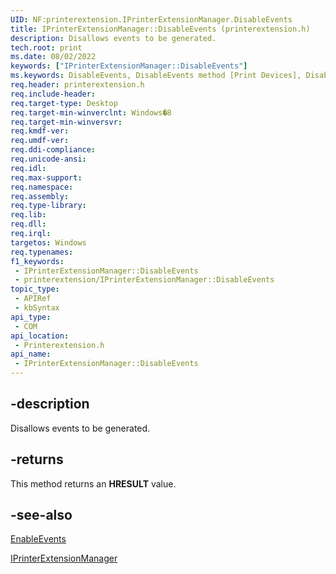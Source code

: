 ```yaml
---
UID: NF:printerextension.IPrinterExtensionManager.DisableEvents
title: IPrinterExtensionManager::DisableEvents (printerextension.h)
description: Disallows events to be generated.
tech.root: print
ms.date: 08/02/2022
keywords: ["IPrinterExtensionManager::DisableEvents"]
ms.keywords: DisableEvents, DisableEvents method [Print Devices], DisableEvents method [Print Devices],IPrinterExtensionManager interface, IPrinterExtensionManager interface [Print Devices],DisableEvents method, IPrinterExtensionManager.DisableEvents, IPrinterExtensionManager::DisableEvents, print.iprinterextensionmanager_disableevents, printerextension/IPrinterExtensionManager::DisableEvents
req.header: printerextension.h
req.include-header: 
req.target-type: Desktop
req.target-min-winverclnt: Windows�8
req.target-min-winversvr: 
req.kmdf-ver: 
req.umdf-ver: 
req.ddi-compliance: 
req.unicode-ansi: 
req.idl: 
req.max-support: 
req.namespace: 
req.assembly: 
req.type-library: 
req.lib: 
req.dll: 
req.irql: 
targetos: Windows
req.typenames: 
f1_keywords:
 - IPrinterExtensionManager::DisableEvents
 - printerextension/IPrinterExtensionManager::DisableEvents
topic_type:
 - APIRef
 - kbSyntax
api_type:
 - COM
api_location:
 - Printerextension.h
api_name:
 - IPrinterExtensionManager::DisableEvents
---
```


## -description

Disallows events to be generated.

## -returns

This method returns an **HRESULT** value.

## -see-also

[EnableEvents](/windows-hardware/drivers/ddi/printerextension/nf-printerextension-iprinterextensionmanager-enableevents)

[IPrinterExtensionManager](/windows-hardware/drivers/ddi/printerextension/nn-printerextension-iprinterextensionmanager)
